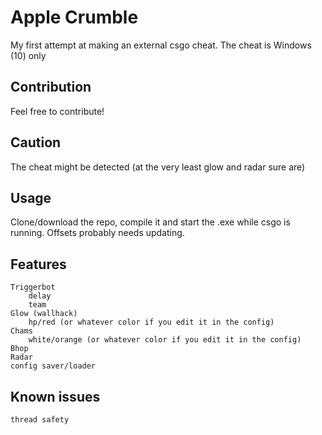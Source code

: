 # Apple Crumble
My first attempt at making an external csgo cheat.
The cheat is Windows (10) only

## Contribution
Feel free to contribute!

## Caution
The cheat might be detected (at the very least glow and radar sure are)

## Usage
Clone/download the repo, compile it and start the .exe while csgo is running.
Offsets probably needs updating.

## Features
    Triggerbot
        delay
        team
    Glow (wallhack)
        hp/red (or whatever color if you edit it in the config)
    Chams
        white/orange (or whatever color if you edit it in the config)
    Bhop
    Radar
    config saver/loader
    
## Known issues
    thread safety

